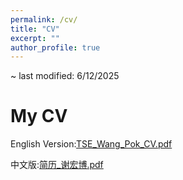 ```yaml
---
permalink: /cv/
title: "CV"
excerpt: ""
author_profile: true
---
```


~ last modified: 6/12/2025

# My CV
English Version:[TSE_Wang_Pok_CV.pdf]()

中文版:[简历_谢宏博.pdf]()
